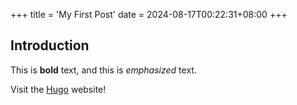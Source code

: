 +++
title = 'My First Post'
date = 2024-08-17T00:22:31+08:00
+++
## Introduction

This is **bold** text, and this is *emphasized* text.

Visit the [Hugo](https://gohugo.io) website! 
